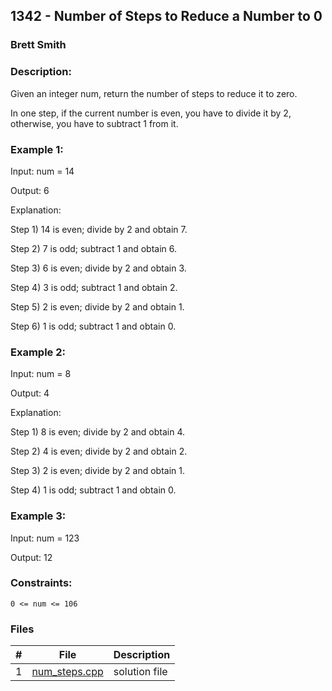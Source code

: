 ## 1342 - Number of Steps to Reduce a Number to 0
### Brett Smith 
### Description:

Given an integer num, return the number of steps to reduce it to zero.

In one step, if the current number is even, you have to divide it by 2, otherwise, you have to subtract 1 from it.

 

### Example 1:

Input: num = 14

Output: 6

Explanation: 

Step 1) 14 is even; divide by 2 and obtain 7. 

Step 2) 7 is odd; subtract 1 and obtain 6.

Step 3) 6 is even; divide by 2 and obtain 3. 

Step 4) 3 is odd; subtract 1 and obtain 2. 

Step 5) 2 is even; divide by 2 and obtain 1. 

Step 6) 1 is odd; subtract 1 and obtain 0.

### Example 2:

Input: num = 8

Output: 4

Explanation: 

Step 1) 8 is even; divide by 2 and obtain 4.

Step 2) 4 is even; divide by 2 and obtain 2. 

Step 3) 2 is even; divide by 2 and obtain 1.

Step 4) 1 is odd; subtract 1 and obtain 0.

### Example 3:

Input: num = 123

Output: 12
 

### Constraints:

`0 <= num <= 106`

### Files

|   #   | File                       | Description                                                |
| :---: | -------------------------- | ---------------------------------------------------------- |
|   1   | [num_steps.cpp](./num_steps.cpp)     | solution file                                     |